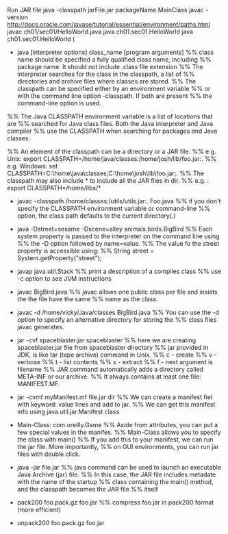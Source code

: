Run JAR file
java -classpath jarFile.jar packageName.MainClass
javac -version
http://docs.oracle.com/javase/tutorial/essential/environment/paths.html
javac ch01/sec01/HelloWorld.java java ch01.sec01.HelloWorld
java ch01.sec01.HelloWorld (

* java [interpreter options] class_name [program arguments]
%% class name should be specified a fully qualified class name, including
%% package name. It should not include .class file extension
%% The interpreter searches for the class in the classpath, a list of
%% directories and archive files where classes are stored.
%% The classpath can be specified either by an environment variable
%% or with the command line option -classpath. If both are present
%% the command-line option is used.

%% The Java CLASSPATH environment variable is a list of locations that are
%% searched for Java class files. Both the Java interpreter and Java compiler
%% use the CLASSPATH when searching for packages and Java classes.

%% An element of the classpath can be a directory or a JAR file.
%% e.g. Unix: export CLASSPATH=/home/java/classes:/home/josh/lib/foo.jar:.
%% e.g. Windows: set CLASSPATH=C:\home\java\classes;C:\home\josh\lib\foo.jar;.
%% The classpath may also include * to include all the JAR files in dir.
%% e.g. : export CLASSPATH=/home/libs/*

* javac -classpath /home/classes:/utils/utils.jar:. Foo.java
%% if you don't specify the CLASSPATH environment variable or command-line
%% option, the class path defaults to the current directory(.)

* java -Dstreet=sesame -Dscene=alley animals.birds.BigBird
%% Each system property is passed to the interpreter on the command line using
%% the -D option followed by name=value.
%% The value fo the street property is accessible using:
%% String street = System.getProperty("street");

* javap java.util.Stack
%% print a description of a compiles class
%% use -c option to see JVM instructions

* javac BigBird.java
%% javac allows one public class per file and insists the the file have the same
%% name as the class.

* javac -d /home/vicky/Java/classes BigBird.java
%% You can use the -d option to specify an alternative directory for storing the
%% class files javac generates.

* jar -cvf spaceblaster.jar spaceblaster
%% here we are creating spaceblaster.jar file from spaceblaster directory
%% jar provided in JDK, is like tar (tape archive) command in Unix.
%% c - create
%% v - verbose
%% t - list contents
%% x - extract
%% f - next argument is filename
%% JAR command automatically adds a directory called META-INF or our archive.
%% It always contains at least one file: MANIFEST.MF.

* jar -cvmf myManifest.mf file.jar dir
%% We can create a manifest fiel with keyword: value lines and add to jar.
%% We can get this manifest info using java.util.jar.Manifest class

* Main-Class: com.oreilly.Game
%% Aside from attributes, you can put a few special values in the manifes.
%% Main-Class allows you to specify the class with main()
%% If you add this to your manifest, we can run the jar file. More importantly,
%% on GUI environments, you can run jar files with double click.

* java -jar file.jar
%% java command can be used to launch an executable Java Archive (jar) file.
%% In this case, the JAR file includes metadate with the name of the startup
%% class containing the main() method, and the classpath becomes the JAR file
%% itself

* pack200 foo.pack.gz foo.jar
%% compress foo.jar in pack200 format (more efficient)

* unpack200 foo.pack.gz foo.jar

